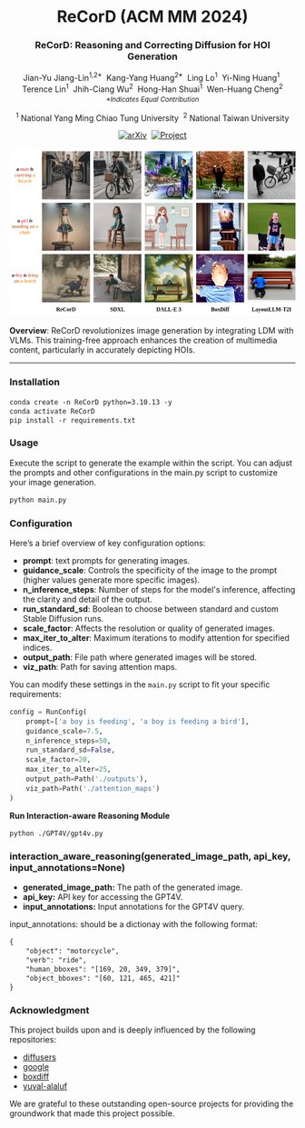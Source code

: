<div align="center">
<h1>ReCorD (ACM MM 2024)</h1>
<h3>ReCorD: Reasoning and Correcting Diffusion for HOI Generation</h3>

Jian-Yu Jiang-Lin<sup>1,2*</sup>&nbsp; Kang-Yang Huang<sup>2*</sup>&nbsp; Ling Lo<sup>1</sup>&nbsp; Yi-Ning Huang<sup>1</sup>&nbsp; 
<br>Terence Lin<sup>1</sup>&nbsp; Jhih-Ciang Wu<sup>2</sup>&nbsp; Hong-Han Shuai<sup>1</sup>&nbsp; Wen-Huang Cheng<sup>2</sup>
<br><small><i>*Indicates Equal Contribution</i></small>

<sup>1</sup> National Yang Ming Chiao Tung University&nbsp; <sup>2</sup> National Taiwan University

[![arXiv](https://img.shields.io/badge/arXiv-2407.17911-COLOR.svg)](https://arxiv.org/abs/2407.17911)&nbsp; [![Project](https://img.shields.io/badge/Project-ReCorD-blue)](https://alberthkyhky.github.io/ReCorD/)

</div>



<img src="docs/MM_2024-Teaser.png" width="1000">

**Overview**: ReCorD revolutionizes image generation by integrating LDM with VLMs. This training-free approach enhances the creation of multimedia content, particularly in accurately depicting HOIs.

---
### Installation
```
conda create -n ReCorD python=3.10.13 -y
conda activate ReCorD
pip install -r requirements.txt
```

### Usage
Execute the script to generate the example within the script. You can adjust the prompts and other configurations in the main.py script to customize your image generation.

```bash
python main.py
```
### Configuration
Here’s a brief overview of key configuration options:

- **prompt**: text prompts for generating images.
- **guidance_scale**: Controls the specificity of the image to the prompt (higher values generate more specific images).
- **n_inference_steps**: Number of steps for the model's inference, affecting the clarity and detail of the output.
- **run_standard_sd**: Boolean to choose between standard and custom Stable Diffusion runs.
- **scale_factor**: Affects the resolution or quality of generated images.
- **max_iter_to_alter**: Maximum iterations to modify attention for specified indices.
- **output_path**: File path where generated images will be stored.
- **viz_path**: Path for saving attention maps.

You can modify these settings in the `main.py` script to fit your specific requirements:

```python
config = RunConfig(
    prompt=['a boy is feeding', 'a boy is feeding a bird'],
    guidance_scale=7.5,
    n_inference_steps=50,
    run_standard_sd=False,
    scale_factor=20,
    max_iter_to_alter=25,
    output_path=Path('./outputs'),
    viz_path=Path('./attention_maps')
)
```

**Run Interaction-aware Reasoning Module**
```
python ./GPT4V/gpt4v.py
```

### interaction_aware_reasoning(generated_image_path, api_key, input_annotations=None)

* **generated_image_path:** The path of the generated image.
* **api_key:** API key for accessing the GPT4V.
* **input_annotations:** Input annotations for the GPT4V query.

input_annotations: should be a dictionay with the following format:
```
{
    "object": "motorcycle",
    "verb": "ride",
    "human_bboxes": "[169, 20, 349, 379]",
    "object_bboxes": "[60, 121, 465, 421]"
}
```

### Acknowledgment 

This project builds upon and is deeply influenced by the following repositories:
* [diffusers](https://github.com/huggingface/diffusers)
* [google](https://github.com/google/prompt-to-prompt)
* [boxdiff](https://github.com/showlab/BoxDiff)
* [yuval-alaluf](https://github.com/yuval-alaluf)

We are grateful to these outstanding open-source projects for providing the groundwork that made this project possible.
